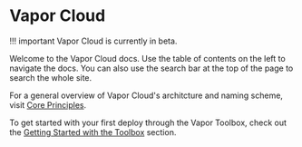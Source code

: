 # Vapor Cloud

!!! important
	Vapor Cloud is currently in beta.

Welcome to the Vapor Cloud docs. Use the table of contents on the left to navigate the docs. You can also use the search bar at the top of the page to search the whole site.

For a general overview of Vapor Cloud's architcture and naming scheme, visit [Core Principles](architecture/core-principles.md).

To get started with your first deploy through the Vapor Toolbox, check out the [Getting Started with the Toolbox](toolbox/getting-started.md) section.
